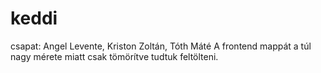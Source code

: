 # keddi
csapat: Angel Levente, Kriston Zoltán, Tóth Máté
A frontend mappát a túl nagy mérete miatt csak tömörítve tudtuk feltölteni.
